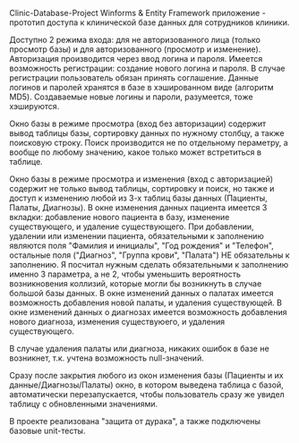 Clinic-Database-Project
Winforms & Entity Framework приложение - прототип доступа к клинической базе данных для сотрудников клиники.

Доступно 2 режима входа: для не авторизованного лица (только просмотр базы) и для авторизованного (просмотр и изменение). Авторизация производится через ввод логина и пароля. Имеется возможность регистрации: создание нового логина и пароля. В случае регистрации пользователь обязан принять соглашение. Данные логинов и паролей хранятся в базе в хэшированном виде (алгоритм MD5). Создаваемые новые логины и пароли, разумеется, тоже хэшируются.

Окно базы в режиме просмотра (вход без авторизации) содержит вывод таблицы базы, сортировку данных по нужному столбцу, а также поисковую
строку. Поиск производится не по отдельному пераметру, а вообще по любому значению, какое только может встретиться в таблице.

Окно базы в режиме просмотра и изменения (вход с авторизацией) содержит не только вывод таблицы, сортировку и поиск, но также и доступ к изменению любой из 3-х таблиц базы данных (Пациенты, Палаты, Диагнозы). В окне изменения данных пациента имеется 3 вкладки: добавление нового пациента в базу, изменение существующего, и удаление существующего. При добавлении, удалении или изменении пациента, обязательными к заполнению являются поля "Фамилия и инициалы", "Год рождения" и "Телефон", остальные поля ("Диагноз", "Группа крови", "Палата") НЕ обязательны к заполнению. Я посчитал нужным сделать обязательными к заполнению именно 3 параметра, а не 2, чтобы уменьшить вероятность возникновения коллизий, которые могли бы возникнуть в случае большой базы данных. В окне изменений данных о палатах имеется возможность добавления новой палаты, и удаления существующей. В окне изменений данных о диагнозах имеется возможность добавления нового диагноза, изменения существуюего, и удаления существующего.

В случае удаления палаты или диагноза, никаких ошибок в базе не возникнет, т.к. учтена возможность null-значений.

Сразу после закрытия любого из окон изменения базы (Пациенты и их данные/Диагнозы/Палаты) окно, в котором выведена таблица с базой, автоматически перезапускается, чтобы пользователь сразу же увидел таблицу с обновленными значениями.

В проекте реализована "защита от дурака", а также подключены базовые unit-тесты.
